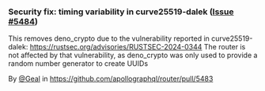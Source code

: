 ### Security fix: timing variability in curve25519-dalek ([Issue #5484](https://github.com/apollographql/router/issues/5484))

This removes deno_crypto due to the vulnerability reported in curve25519-dalek: https://rustsec.org/advisories/RUSTSEC-2024-0344 
The router is not affected by that vulnerability, as deno_crypto was only used to provide a random number generator to create UUIDs

By [@Geal](https://github.com/Geal) in https://github.com/apollographql/router/pull/5483